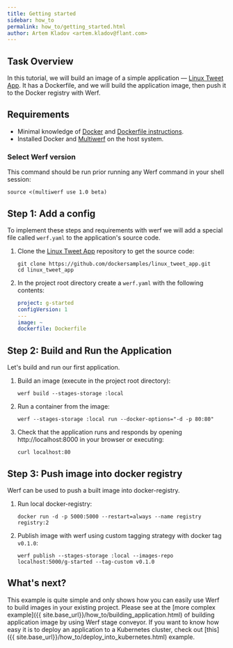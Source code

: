 ```yaml
---
title: Getting started
sidebar: how_to
permalink: how_to/getting_started.html
author: Artem Kladov <artem.kladov@flant.com>
---
```


## Task Overview

In this tutorial, we will build an image of a simple application — [Linux Tweet App](https://github.com/dockersamples/linux_tweet_app). It has a Dockerfile, and we will build the application image, then push it to the Docker registry with Werf.

## Requirements

* Minimal knowledge of [Docker](https://www.docker.com/) and [Dockerfile instructions](https://docs.docker.com/engine/reference/builder/).
* Installed Docker and [Multiwerf](https://github.com/flant/multiwerf) on the host system.

### Select Werf version

This command should be run prior running any Werf command in your shell session:

```shell
source <(multiwerf use 1.0 beta)
```

## Step 1: Add a config

To implement these steps and requirements with werf we will add a special file called `werf.yaml` to the application's source code.

1. Clone the [Linux Tweet App](https://github.com/dockersamples/linux_tweet_app) repository to get the source code:

    ```shell
    git clone https://github.com/dockersamples/linux_tweet_app.git
    cd linux_tweet_app
    ```

1.  In the project root directory create a `werf.yaml` with the following contents:

    ```yaml
    project: g-started
    configVersion: 1
    ---
    image: ~
    dockerfile: Dockerfile
    ```

## Step 2: Build and Run the Application

Let's build and run our first application.

1.  Build an image (execute in the project root directory):

    ```shell
    werf build --stages-storage :local
    ```

1.  Run a container from the image:

    ```shell
    werf --stages-storage :local run --docker-options="-d -p 80:80"
    ```

1.  Check that the application runs and responds by opening http://localhost:8000 in your browser or executing:

    ```shell
    curl localhost:80
    ```

## Step 3: Push image into docker registry

Werf can be used to push a built image into docker-registry.

1. Run local docker-registry:

    ```shell
    docker run -d -p 5000:5000 --restart=always --name registry registry:2
    ```

2. Publish image with werf using custom tagging strategy with docker tag `v0.1.0`:

    ```shell
    werf publish --stages-storage :local --images-repo localhost:5000/g-started --tag-custom v0.1.0
    ```

## What's next?

This example is quite simple and only shows how you can easily use Werf to build images in your existing project. Please see at the [more complex example]({{ site.base_url}}/how_to/building_application.html) of building application image by using Werf stage conveyor. If you want to know how easy it is to deploy an application to a Kubernetes cluster, check out [this]({{ site.base_url}}/how_to/deploy_into_kubernetes.html) example.
